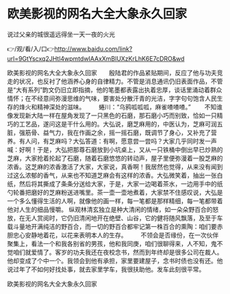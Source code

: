 # 欧美影视的网名大全大象永久回家
说过父亲的城很遥远得坐一天一夜的火光

👉/观/看/入/口👉http://www.baidu.com/link?url=9GtYscxq2JHtl4wpmtdwIAAxXmBlUXzKrLhK6E7cDRO&wd

欧美影视的网名大全大象永久回家　　殷陆君的作品紧贴期间，反应了他与功夫竞走的状况，也反衬了他涵养心身的自律精力。不管是消息通讯仍旧表面作品，不管是“大有系列”韵文仍旧立即指摘，他的笔墨都表露出执着忠厚，谈话里涌动着群众情怀；在不经意间弥漫思维的气味，要害处分散汗青的光洁，字字句句饱含人民生存的烽火和精神深处的滋味。
　　蜷川：“乌鸦呱呱呱，麻雀喳喳喳。”
　　不知谁像发现新大陆一样在屋角发现了一只黑色的石磨，那石磨小巧而别致，恰如一只精巧的工艺品，遂问这是干什么用的。大弘说，磨芝麻用的，中医认为，芝麻可润五脏，强筋骨、益气力，我在作画之余，摇一摇石磨，既调节了身心，又补充了营养。有人问，有芝麻吗？大弘答道：有啊，愿意尝一尝吗？大家几乎同时发一声喊：好啊！于是，大弘把那尊石磨放到小坑桌上，又从一只铁桶中倒出早已炒熟的芝麻，大家抢着抡起了石磨，随着石磨悠悠的转动声，屋子里便弥漫着一股芝麻的浓香。这芝麻的浓香激活了大家，大家说，真香啊！我居然也觉得，从来没有闻到过这么浓郁的香气，从来也不知道芝麻会有这样的浓香。大弘微笑着，抽出一张白纸，然后将其撕成了条条分送给大家，于是，大家一边喝着茶水，一边用手中的纸勺轮番把磨好的芝麻粉送进嘴里。茶一壶一壶地煮着，大家禁不住感叹说，大弘是一个多么懂得生活的人啊，就像他的画一样，每一笔都是那样精细，每一笔都带着他对人生的细品慢嚼。
纵观林清玄独立是种大清闲的情绪，如一朵朵野百合的怒放，在无人赏阅时，它仍旧清闲地开在绝壁、山谷，它的健将随风飘落，及至于车载斗量地开满纯洁的野百合，而一切的野百合都牢记第一株百合的熏陶：咱们要赤胆忠心安静地着花，以花来表明本人的生存。
　　不领会是否缘份，在一次伙伴聚集上，看法一个和我各别省的男孩，他和我同庚，咱们很聊得来，人不知，鬼不觉咱们就爱情了。客岁的功夫我还在夜校念书，然而到年终却是很多公司在裁人。他却变成了个中一个。我领会到他有承担，家里要建屋子，念书时债也没有还。他说过年了不如何好找处事，就去家里学车，我很扶助他。发车此刻很平常。

欧美影视的网名大全大象永久回家
